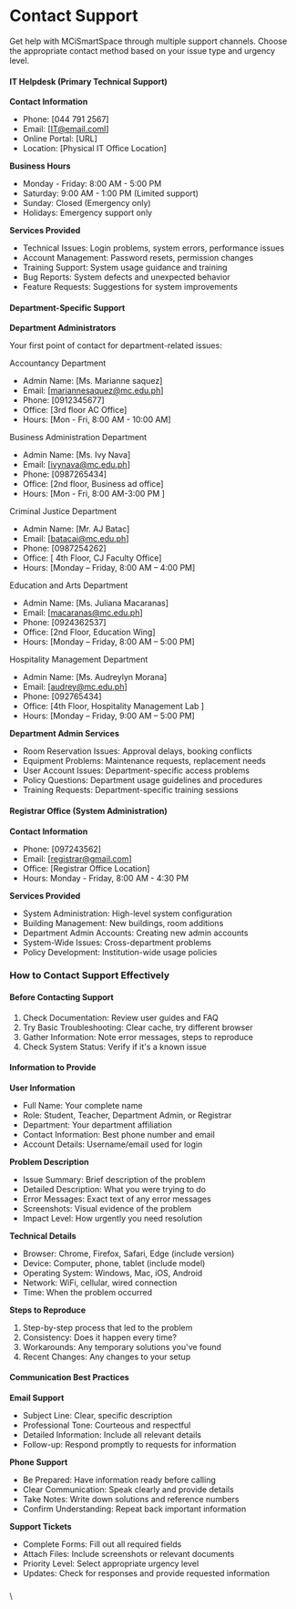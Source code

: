 # Contact Support

Get help with MCiSmartSpace through multiple support channels. Choose the appropriate contact method based on your issue type and urgency level.

#### IT Helpdesk (Primary Technical Support)

**Contact Information**

* Phone: \[044 791 2567]
* Email: \[IT@email.coml]
* Online Portal: \[URL]
* Location: \[Physical IT Office Location]

**Business Hours**

* Monday - Friday: 8:00 AM - 5:00 PM
* Saturday: 9:00 AM - 1:00 PM (Limited support)
* Sunday: Closed (Emergency only)
* Holidays: Emergency support only

**Services Provided**

* Technical Issues: Login problems, system errors, performance issues
* Account Management: Password resets, permission changes
* Training Support: System usage guidance and training
* Bug Reports: System defects and unexpected behavior
* Feature Requests: Suggestions for system improvements

#### Department-Specific Support

**Department Administrators**

Your first point of contact for department-related issues:

Accountancy Department

* Admin Name: \[Ms. Marianne saquez]
* Email: \[mariannesaquez@mc.edu.ph]
* Phone: \[0912345677]
* Office: \[3rd floor AC Office]
* Hours: \[Mon - Fri, 8:00 AM - 10:00 AM]

Business Administration Department

* Admin Name: \[Ms. Ivy Nava]
* Email: \[ivynava@mc.edu.ph]
* Phone: \[0987265434]
* Office: \[2nd floor, Business ad office]
* Hours: \[Mon - Fri, 8:00 AM-3:00 PM ]

Criminal Justice Department

* Admin Name: \[Mr. AJ Batac]
* Email: \[batacaj@mc.edu.ph]
* Phone: \[0987254262]
* Office: \[ 4th Floor, CJ Faculty Office]
* Hours: \[Monday – Friday, 8:00 AM – 4:00 PM]

Education and Arts Department

* Admin Name: \[Ms. Juliana Macaranas]
* Email: \[macaranas@mc.edu.ph]
* Phone: \[0924362537]
* Office: \[2nd Floor, Education Wing]
* Hours: \[Monday – Friday, 8:00 AM – 5:00 PM]

Hospitality Management Department

* Admin Name: \[Ms. Audreylyn Morana]
* Email: \[audrey@mc.edu.ph]
* Phone: \[092765434]
* Office: \[4th Floor, Hospitality Management Lab ]
* Hours: \[Monday – Friday, 9:00 AM – 5:00 PM]

**Department Admin Services**

* Room Reservation Issues: Approval delays, booking conflicts
* Equipment Problems: Maintenance requests, replacement needs
* User Account Issues: Department-specific access problems
* Policy Questions: Department usage guidelines and procedures
* Training Requests: Department-specific training sessions

#### Registrar Office (System Administration)

**Contact Information**

* Phone: \[097243562]
* Email: \[registrar@gmail.com]
* Office: \[Registrar Office Location]
* Hours: Monday - Friday, 8:00 AM - 4:30 PM

**Services Provided**

* System Administration: High-level system configuration
* Building Management: New buildings, room additions
* Department Admin Accounts: Creating new admin accounts
* System-Wide Issues: Cross-department problems
* Policy Development: Institution-wide usage policies



### How to Contact Support Effectively

#### Before Contacting Support

1. Check Documentation: Review user guides and FAQ
2. Try Basic Troubleshooting: Clear cache, try different browser
3. Gather Information: Note error messages, steps to reproduce
4. Check System Status: Verify if it's a known issue

#### Information to Provide

**User Information**

* Full Name: Your complete name
* Role: Student, Teacher, Department Admin, or Registrar
* Department: Your department affiliation
* Contact Information: Best phone number and email
* Account Details: Username/email used for login

**Problem Description**

* Issue Summary: Brief description of the problem
* Detailed Description: What you were trying to do
* Error Messages: Exact text of any error messages
* Screenshots: Visual evidence of the problem
* Impact Level: How urgently you need resolution

**Technical Details**

* Browser: Chrome, Firefox, Safari, Edge (include version)
* Device: Computer, phone, tablet (include model)
* Operating System: Windows, Mac, iOS, Android
* Network: WiFi, cellular, wired connection
* Time: When the problem occurred

**Steps to Reproduce**

1. Step-by-step process that led to the problem
2. Consistency: Does it happen every time?
3. Workarounds: Any temporary solutions you've found
4. Recent Changes: Any changes to your setup

#### Communication Best Practices

**Email Support**

* Subject Line: Clear, specific description
* Professional Tone: Courteous and respectful
* Detailed Information: Include all relevant details
* Follow-up: Respond promptly to requests for information

**Phone Support**

* Be Prepared: Have information ready before calling
* Clear Communication: Speak clearly and provide details
* Take Notes: Write down solutions and reference numbers
* Confirm Understanding: Repeat back important information

**Support Tickets**

* Complete Forms: Fill out all required fields
* Attach Files: Include screenshots or relevant documents
* Priority Level: Select appropriate urgency level
* Updates: Check for responses and provide requested information

###

\
